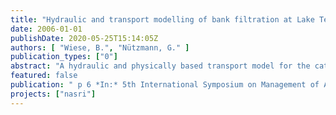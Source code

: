 ```yaml
---
title: "Hydraulic and transport modelling of bank filtration at Lake Tegel (Berlin)"
date: 2006-01-01
publishDate: 2020-05-25T15:14:05Z
authors: [ "Wiese, B.", "Nützmann, G." ]
publication_types: ["0"]
abstract: "A hydraulic and physically based transport model for the catchment of a well field was set up. With the study area situated in a region strongly influenced by surrounding well galleries the boundary conditions had to be worked out during modelling and partially had to be transient. Two important processes were clarified: Bank filtrate extracted at the investigated transect is composed of 3 water qualities from horizontal layers, each with a different age and infiltration area. Sampled wells containing the different water types were identified, providing information for correct chemical interpretation. Secondly, the lake sediments show a pronounced seasonal fluctuation in their leakage coefficient, with its winter values doubling in summer, and lagging 2–4 months behind water temperature."
featured: false
publication: " p 6 *In:* 5th International Symposium on Management of Aquifer Recharge / IHP-VI, Series on Groundwater. Berlin. 11. - 16.6.2005"
projects: ["nasri"]
---
```


